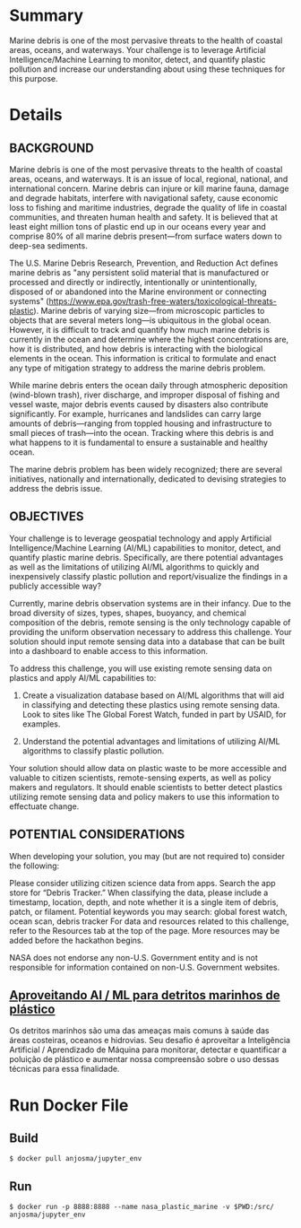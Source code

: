 # Summary

Marine debris is one of the most pervasive threats to the health of coastal areas, oceans, and waterways. Your challenge is to leverage Artificial Intelligence/Machine Learning to monitor, detect, and quantify plastic pollution and increase our understanding about using these techniques for this purpose.

# Details
## BACKGROUND

Marine debris is one of the most pervasive threats to the health of coastal areas, oceans, and waterways. It is an issue of local, regional, national, and international concern. Marine debris can injure or kill marine fauna, damage and degrade habitats, interfere with navigational safety, cause economic loss to fishing and maritime industries, degrade the quality of life in coastal communities, and threaten human health and safety. It is believed that at least eight million tons of plastic end up in our oceans every year and comprise 80% of all marine debris present—from surface waters down to deep-sea sediments.

The U.S. Marine Debris Research, Prevention, and Reduction Act defines marine debris as "any persistent solid material that is manufactured or processed and directly or indirectly, intentionally or unintentionally, disposed of or abandoned into the Marine environment or connecting systems" (https://www.epa.gov/trash-free-waters/toxicological-threats-plastic). Marine debris of varying size—from microscopic particles to objects that are several meters long—is ubiquitous in the global ocean. However, it is difficult to track and quantify how much marine debris is currently in the ocean and determine where the highest concentrations are, how it is distributed, and how debris is interacting with the biological elements in the ocean. This information is critical to formulate and enact any type of mitigation strategy to address the marine debris problem.

While marine debris enters the ocean daily through atmospheric deposition (wind-blown trash), river discharge, and improper disposal of fishing and vessel waste, major debris events caused by disasters also contribute significantly. For example, hurricanes and landslides can carry large amounts of debris—ranging from toppled housing and infrastructure to small pieces of trash—into the ocean. Tracking where this debris is and what happens to it is fundamental to ensure a sustainable and healthy ocean.

The marine debris problem has been widely recognized; there are several initiatives, nationally and internationally, dedicated to devising strategies to address the debris issue.

## OBJECTIVES

Your challenge is to leverage geospatial technology and apply Artificial Intelligence/Machine Learning (AI/ML) capabilities to monitor, detect, and quantify plastic marine debris. Specifically, are there potential advantages as well as the limitations of utilizing AI/ML algorithms to quickly and inexpensively classify plastic pollution and report/visualize the findings in a publicly accessible way?

Currently, marine debris observation systems are in their infancy. Due to the broad diversity of sizes, types, shapes, buoyancy, and chemical composition of the debris, remote sensing is the only technology capable of providing the uniform observation necessary to address this challenge. Your solution should input remote sensing data into a database that can be built into a dashboard to enable access to this information.

To address this challenge, you will use existing remote sensing data on plastics and apply AI/ML capabilities to:

1) Create a visualization database based on AI/ML algorithms that will aid in classifying and detecting these plastics using remote sensing data. Look to sites like The Global Forest Watch, funded in part by USAID, for examples.

2) Understand the potential advantages and limitations of utilizing AI/ML algorithms to classify plastic pollution.

Your solution should allow data on plastic waste to be more accessible and valuable to citizen scientists, remote-sensing experts, as well as policy makers and regulators. It should enable scientists to better detect plastics utilizing remote sensing data and policy makers to use this information to effectuate change.

## POTENTIAL CONSIDERATIONS

When developing your solution, you may (but are not required to) consider the following:

Please consider utilizing citizen science data from apps. Search the app store for “Debris Tracker.”
When classifying the data, please include a timestamp, location, depth, and note whether it is a single item of debris, patch, or filament.
Potential keywords you may search: global forest watch, ocean scan, debris tracker
For data and resources related to this challenge, refer to the Resources tab at the top of the page. More resources may be added before the hackathon begins.

NASA does not endorse any non-U.S. Government entity and is not responsible for information contained on non-U.S. Government websites.

## [Aproveitando AI / ML para detritos marinhos de plástico](!https://spaceterra.org/desafios-2021/)

Os detritos marinhos são uma das ameaças mais comuns à saúde das áreas costeiras, oceanos e hidrovias. Seu desafio é aproveitar a Inteligência Artificial / Aprendizado de Máquina para monitorar, detectar e quantificar a poluição de plástico e aumentar nossa compreensão sobre o uso dessas técnicas para essa finalidade.

# Run Docker File
## Build
`$ docker pull anjosma/jupyter_env `

## Run
`$ docker run -p 8888:8888 --name nasa_plastic_marine -v $PWD:/src/ anjosma/jupyter_env`
